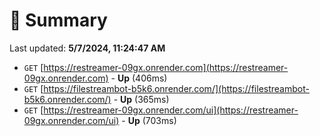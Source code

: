 # 📖 Summary
Last updated: **5/7/2024, 11:24:47 AM**

- `GET` [https://restreamer-09gx.onrender.com](https://restreamer-09gx.onrender.com) - **Up** (406ms)
- `GET` [https://filestreambot-b5k6.onrender.com/](https://filestreambot-b5k6.onrender.com/) - **Up** (365ms)
- `GET` [https://restreamer-09gx.onrender.com/ui](https://restreamer-09gx.onrender.com/ui) - **Up** (703ms)
